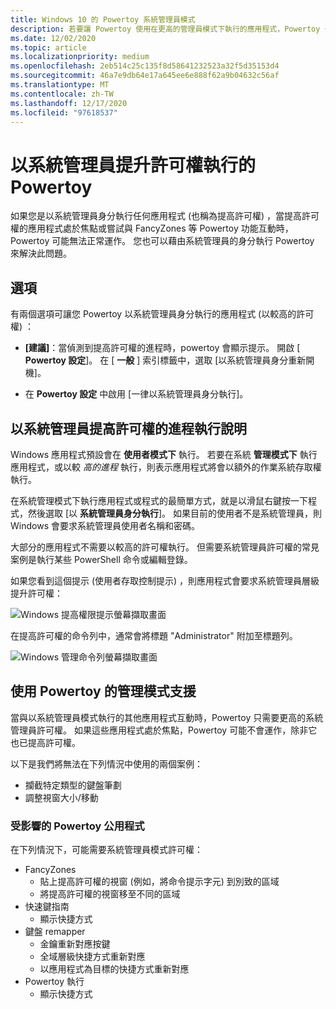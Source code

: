 ```yaml
---
title: Windows 10 的 Powertoy 系統管理員模式
description: 若要讓 Powertoy 使用在更高的管理員模式下執行的應用程式，Powertoy 也必須在系統管理員模式中執行。
ms.date: 12/02/2020
ms.topic: article
ms.localizationpriority: medium
ms.openlocfilehash: 2eb514c25c135f8d58641232523a32f5d35153d4
ms.sourcegitcommit: 46a7e9db64e17a645ee6e888f62a9b04632c56af
ms.translationtype: MT
ms.contentlocale: zh-TW
ms.lasthandoff: 12/17/2020
ms.locfileid: "97618537"
---
```

# <a name="powertoys-running-with-administrator-elevated-permissions"></a>以系統管理員提升許可權執行的 Powertoy

如果您是以系統管理員身分執行任何應用程式 (也稱為提高許可權) ，當提高許可權的應用程式處於焦點或嘗試與 FancyZones 等 Powertoy 功能互動時，Powertoy 可能無法正常運作。 您也可以藉由系統管理員的身分執行 Powertoy 來解決此問題。

## <a name="options"></a>選項

有兩個選項可讓您 Powertoy 以系統管理員身分執行的應用程式 (以較高的許可權) ：

- **[建議]**：當偵測到提高許可權的進程時，powertoy 會顯示提示。 開啟 [ **Powertoy 設定**]。 在 [ **一般** ] 索引標籤中，選取 [以系統管理員身分重新開機]。

- 在 **Powertoy 設定** 中啟用 [一律以系統管理員身分執行]。

## <a name="run-as-administrator-elevated-processes-explained"></a>以系統管理員提高許可權的進程執行說明

Windows 應用程式預設會在 **使用者模式下** 執行。 若要在系統 **管理模式下** 執行應用程式，或以較 *高的進程* 執行，則表示應用程式將會以額外的作業系統存取權執行。

在系統管理模式下執行應用程式或程式的最簡單方式，就是以滑鼠右鍵按一下程式，然後選取 [以 **系統管理員身分執行**]。 如果目前的使用者不是系統管理員，則 Windows 會要求系統管理員使用者名稱和密碼。

大部分的應用程式不需要以較高的許可權執行。 但需要系統管理員許可權的常見案例是執行某些 PowerShell 命令或編輯登錄。

如果您看到這個提示 (使用者存取控制提示) ，則應用程式會要求系統管理員層級提升許可權：

![Windows 提高權限提示螢幕擷取畫面](../images/pt-admin-prompt.png)

在提高許可權的命令列中，通常會將標題 "Administrator" 附加至標題列。

![Windows 管理命令列螢幕擷取畫面](../images/pt-admin-terminal.png)

## <a name="support-for-admin-mode-with-powertoys"></a>使用 Powertoy 的管理模式支援

當與以系統管理員模式執行的其他應用程式互動時，Powertoy 只需要更高的系統管理員許可權。 如果這些應用程式處於焦點，Powertoy 可能不會運作，除非它也已提高許可權。

以下是我們將無法在下列情況中使用的兩個案例：

- 攔截特定類型的鍵盤筆劃
- 調整視窗大小/移動

### <a name="affected-powertoys-utilities"></a>受影響的 Powertoy 公用程式

在下列情況下，可能需要系統管理員模式許可權：

- FancyZones
  - 貼上提高許可權的視窗 (例如，將命令提示字元) 到別致的區域
  - 將提高許可權的視窗移至不同的區域
- 快速鍵指南
  - 顯示快捷方式
- 鍵盤 remapper
  - 金鑰重新對應按鍵
  - 全域層級快捷方式重新對應
  - 以應用程式為目標的快捷方式重新對應
- Powertoy 執行
  - 顯示快捷方式
